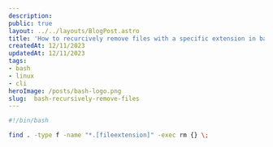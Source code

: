 ```yaml
---
description:
public: true
layout: ../../layouts/BlogPost.astro
title: 'How to recurcively remove files with a specific extension in bash'
createdAt: 12/11/2023
updatedAt: 12/11/2023
tags:
- bash
- linux
- cli
heroImage: /posts/bash-logo.png
slug:  bash-recursively-remove-files
---
```


```bash
#!/bin/bash

find . -type f -name "*.[fileextension]" -exec rm {} \;
```

